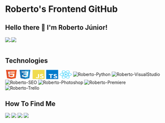 <h1>Roberto's Frontend GitHub</h1>
<h2>Hello there 👋 I'm Roberto Júnior!</h2>
<div>
  <a href="https://github.com/roberto-juniorjp">
  <img height="145em" align="center" src="https://github-readme-stats.vercel.app/api?username=roberto-juniorjp&show_icons=true&theme=dracula&border_radius=8"/>
  <img height="145em" align="center" src="https://github-readme-stats.vercel.app/api/top-langs/?username=roberto-juniorjp&layout=compact&theme=dracula&custom_title=Languages&border_radius=4"/>
  </a>
</div>

<div style="display: inline_block"><br>
  <h2>Technologies</h2>
  <img align="center" alt="Roberto-HTML" height="30" width="40" src="https://raw.githubusercontent.com/devicons/devicon/master/icons/html5/html5-original.svg">
  <img align="center" alt="Roberto-CSS" height="30" width="40" src="https://raw.githubusercontent.com/devicons/devicon/master/icons/css3/css3-original.svg">
  <img align="center" alt="Roberto-Js" height="30" width="40" src="https://raw.githubusercontent.com/devicons/devicon/master/icons/javascript/javascript-plain.svg">
  <img align="center" alt="Roberto-Ts" height="30" width="40" src="https://raw.githubusercontent.com/devicons/devicon/master/icons/typescript/typescript-plain.svg">
  <img align="center" alt="Roberto-React" height="30" width="40" src="https://raw.githubusercontent.com/devicons/devicon/master/icons/react/react-original.svg">
  <img align="center" alt="Roberto-Python" height="30" width="40" src="https://cdn.jsdelivr.net/gh/devicons/devicon/icons/python/python-original.svg">
  <img align="center" alt="Roberto-VisualStudio" height="30" width="40" src="https://cdn.jsdelivr.net/gh/devicons/devicon/icons/vscode/vscode-original.svg">
  <img align="center" alt="Roberto-SEO" height="30" width="40" src="https://cdn.jsdelivr.net/gh/devicons/devicon/icons/google/google-original.svg">
  <img align="center" alt="Roberto-Photoshop" height="30" width="40" src="https://cdn.jsdelivr.net/gh/devicons/devicon/icons/photoshop/photoshop-line.svg">
  <img align="center" alt="Roberto-Premiere" height="30" width="40" src="https://cdn.jsdelivr.net/gh/devicons/devicon/icons/premierepro/premierepro-original.svg">
  <img align="center" alt="Roberto-Trello" height="30" width="40" src="https://cdn.jsdelivr.net/gh/devicons/devicon/icons/trello/trello-plain.svg">
</div>
   
<div>
  <h2>How To Find Me</h2>
  <a href="https://www.instagram.com/roberto.juniorjp/" target="_blank"><img src="https://img.shields.io/badge/-Instagram-%23E4405F?style=for-the-badge&logo=instagram&logoColor=white" target="_blank"></a>
  <a href = "mailto:juniorjp@gmail.com"><img src="https://img.shields.io/badge/Gmail-D14836?style=for-the-badge&logo=gmail&logoColor=white" target="_blank"></a>
  <a href="https://www.linkedin.com/in/roberto-juniorjp/" target="_blank"><img src="https://img.shields.io/badge/-LinkedIn-%230077B5?style=for-the-badge&logo=linkedin&logoColor=white" target="_blank"></a>
  <a href="https://api.whatsapp.com/send/?phone=5583999222312" target="_blank"><img src="https://img.shields.io/badge/WhatsApp-25D366?style=for-the-badge&logo=whatsapp&logoColor=white" target="_blank"></a>
</div>
